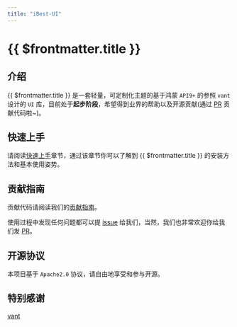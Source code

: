 ```yaml
---
title: "iBest-UI"
---
```


# {{ $frontmatter.title }}

## 介绍

{{ $frontmatter.title }} 是一套轻量，可定制化主题的基于鸿蒙 `API9+` 的参照 `vant` 设计的 `UI` 库，目前处于**起步阶段**，希望得到业界的帮助以及开源贡献(通过 [PR](https://github.com/ibestservices/ibest-ui/pulls) 贡献代码啦~)。

## 快速上手

请阅读[快速上手](../quickstart/index)章节，通过该章节你可以了解到 {{ $frontmatter.title }} 的安装方法和基本使用姿势。

## 贡献指南

贡献代码请阅读我们的[贡献指南](../contribution/)。

使用过程中发现任何问题都可以提 [issue](https://github.com/ibestservices/ibest-ui/issues) 给我们，当然，我们也非常欢迎你给我们发 [PR](https://github.com/ibestservices/ibest-ui/pulls)。

## 开源协议

本项目基于 `Apache2.0` 协议，请自由地享受和参与开源。

## 特别感谢

[vant](https://vant-contrib.gitee.io/vant/#/zh-CN/home)
